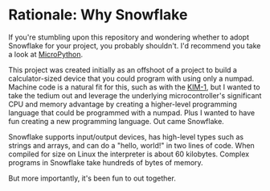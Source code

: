 # Rationale: Why Snowflake

If you're stumbling upon this repository and wondering whether to adopt
Snowflake for your project, you probably shouldn't. I'd recommend you take
a look at [MicroPython][1].

This project was created initially as an offshoot of a project to build
a calculator-sized device that you could program with using only a numpad.
Machine code is a natural fit for this, such as with the [KIM-1][2], but I
wanted to take the tedium out and leverage the underlying microcontroller's
significant CPU and memory advantage by creating a higher-level programming
language that could be programmed with a numpad. Plus I wanted to have fun
creating a new programming language. Out came Snowflake.

Snowflake supports input/output devices, has high-level types such as strings
and arrays, and can do a "hello, world!" in two lines of code. When compiled
for size on Linux the interpreter is about 60 kilobytes. Complex programs in
Snowflake take hundreds of bytes of memory.

But more importantly, it's been fun to out together.

[1]: https://micropython.org/
[2]: https://en.wikipedia.org/wiki/KIM-1
